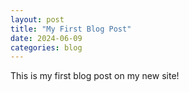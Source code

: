 ```yaml
---
layout: post
title: "My First Blog Post"
date: 2024-06-09
categories: blog
---
```


This is my first blog post on my new site!
